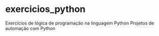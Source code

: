# exercicios_python
Exercícios de lógica de programação na linguagem Python
Projetos de automação com Python
